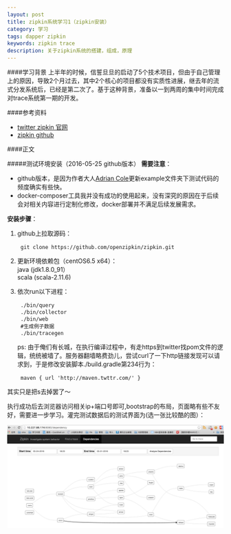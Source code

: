 ```yaml
---
layout: post
title: zipkin系统学习1（zipkin安装）
category: 学习
tags: dapper zipkin
keywords: zipkin trace
description: 关于zipkin系统的搭建，组成，原理
---
```


####学习背景
上半年的时候，信誓旦旦的启动了5个技术项目，但由于自己管理上的原因，导致2个月过去，其中2个核心的项目都没有实质性进展，继去年的流式分发系统后，已经是第二次了。基于这种背景，准备以一到两周的集中时间完成对trace系统第一期的开发。

####参考资料  

- [twitter zipkin 官网](https://twitter.github.io/zipkin/index.html)
- [zipkin github](https://github.com/openzipkin/zipkin)

####正文

#####测试环境安装（2016-05-25 github版本）
**需要注意**：

- github版本，是因为作者大人[Adrian Cole](https://github.com/adriancole)更新example文件夹下测试代码的频度确实有些快。
- docker-composer工具我并没有成功的使用起来，没有深究的原因在于后续会对相关内容进行定制化修改，docker部署并不满足后续发展需求。

**安装步骤**：  

1. github上拉取源码：

		git clone https://github.com/openzipkin/zipkin.git
2. 更新环境依赖包（centOS6.5 x64）：  
		java    (jdk1.8.0_91）  
		scala   (scala-2.11.6)
3. 依次run以下进程：

		./bin/query
		./bin/collector
		./bin/web
		#生成例子数据
		./bin/tracegen
	ps: 由于俺们有长城，在执行编译过程中，有走https到twitter找pom文件的逻辑，统统被墙了。服务器翻墙略费劲儿，尝试curl了一下http链接发现可以请求到，于是修改安装脚本./build.gradle第234行为：  
	
		maven { url 'http://maven.twttr.com/' }
其实只是把s去掉罢了～

执行成功后去浏览器访问相关ip+端口号即可,bootstrap的布局，页面略有些不友好，需要进一步学习。灌完测试数据后的测试界面为(选一张比较酷的图）：

![General preferences pane](/public/img/zipkin/test1.png)






	
	
	
	
	
	
	
